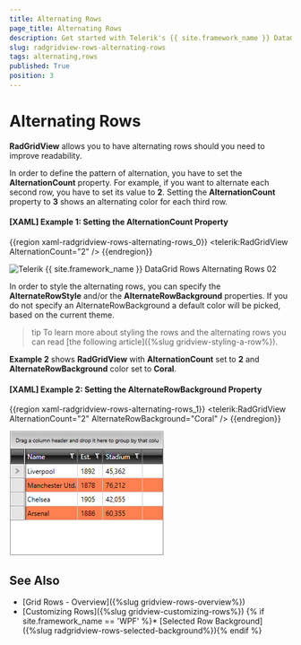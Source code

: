 ```yaml
---
title: Alternating Rows
page_title: Alternating Rows
description: Get started with Telerik's {{ site.framework_name }} DataGrid and learn how to improve the readability by having alternating rows.
slug: radgridview-rows-alternating-rows
tags: alternating,rows
published: True
position: 3
---
```


# Alternating Rows

__RadGridView__ allows you to have alternating rows should you need to improve readability. 

In order to define the pattern of alternation, you have to set the __AlternationCount__ property. For example, if you want to alternate each second row, you have to set its value to __2__. Setting the __AlternationCount__ property to __3__ shows an alternating color for each third row.

#### __[XAML] Example 1: Setting the AlternationCount Property__

{{region xaml-radgridview-rows-alternating-rows_0}}
	<telerik:RadGridView AlternationCount="2" />
{{endregion}}

![Telerik {{ site.framework_name }} DataGrid Rows Alternating Rows 02](images/RadGridView_Rows_Alternating_Rows_02.png)

In order to style the alternating rows, you can specify the __AlternateRowStyle__ and/or the __AlternateRowBackground__ properties. If you do not specify an AlternateRowBackground a default color will be picked, based on the current theme.

>tip To learn more about styling the rows and the alternating rows you can read [the following article]({%slug gridview-styling-a-row%}).

__Example 2__ shows __RadGridView__ with __AlternationCount__ set to __2__ and __AlternateRowBackground__ color set to __Coral__.

#### __[XAML] Example 2: Setting the AlternateRowBackground Property__
{{region xaml-radgridview-rows-alternating-rows_1}}
	<telerik:RadGridView AlternationCount="2"
	                   AlternateRowBackground="Coral" />
{{endregion}}

![Telerik {{ site.framework_name }} DataGrid Rows Alternating Rows 01](images/RadGridView_Rows_Alternating_Rows_01.png)

## See Also

* [Grid Rows - Overview]({%slug gridview-rows-overview%})
* [Customizing Rows]({%slug gridview-customizing-rows%})
{% if site.framework_name == 'WPF' %}* [Selected Row Background]({%slug radgridview-rows-selected-background%}){% endif %}
